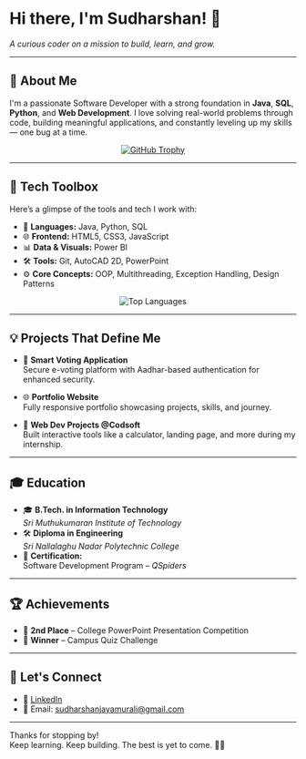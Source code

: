 # Hi there, I'm Sudharshan! 👋  
_A curious coder on a mission to build, learn, and grow._

---

## 🚀 About Me  
I'm a passionate Software Developer with a strong foundation in **Java**, **SQL**, **Python**, and **Web Development**. I love solving real-world problems through code, building meaningful applications, and constantly leveling up my skills — one bug at a time.

<p align="center">
  <a href="https://github.com/ryo-ma/github-profile-trophy">
    <img src="https://github-profile-trophy.vercel.app/?username=sudharshansuthrav&theme=radical" alt="GitHub Trophy" />
  </a>
</p>

---

## 🎯 Tech Toolbox  
Here’s a glimpse of the tools and tech I work with:

- 🧠 **Languages:** Java, Python, SQL  
- 🌐 **Frontend:** HTML5, CSS3, JavaScript  
- 📊 **Data & Visuals:** Power BI  
- 🛠️ **Tools:** Git, AutoCAD 2D, PowerPoint  
- ⚙️ **Core Concepts:** OOP, Multithreading, Exception Handling, Design Patterns  

<p align="center">
  <img src="https://github-readme-stats.vercel.app/api/top-langs?username=sudharshansuthrav&show_icons=true&locale=en&layout=compact&theme=gruvbox" alt="Top Languages" />
</p>

---

## 💡 Projects That Define Me  

- 🔐 **Smart Voting Application**  
  Secure e-voting platform with Aadhar-based authentication for enhanced security.

- 🌐 **Portfolio Website**  
  Fully responsive portfolio showcasing projects, skills, and journey.

- 🧮 **Web Dev Projects @Codsoft**  
  Built interactive tools like a calculator, landing page, and more during my internship.

---

## 🎓 Education  
- 🎓 **B.Tech. in Information Technology**  
  *Sri Muthukumaran Institute of Technology*  
- 🛠️ **Diploma in Engineering**  
  *Sri Nallalaghu Nadar Polytechnic College*  
- 📜 **Certification:**  
  Software Development Program – *QSpiders*

---

## 🏆 Achievements  
- 🥈 **2nd Place** – College PowerPoint Presentation Competition  
- 🧠 **Winner** – Campus Quiz Challenge  

---

## 🔗 Let's Connect  

- 💼 [LinkedIn](https://www.linkedin.com/in/sudharshanj/)  
- 📧 Email: sudharshanjayamurali@gmail.com  

---

Thanks for stopping by!  
Keep learning. Keep building. The best is yet to come. 🚀✨  

